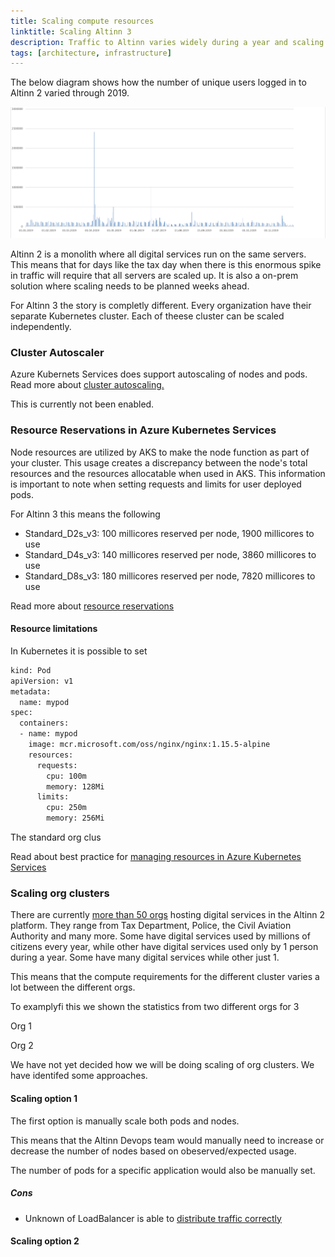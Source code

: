 ```yaml
---
title: Scaling compute resources
linktitle: Scaling Altinn 3
description: Traffic to Altinn varies widely during a year and scaling the compute resources correctly is important for stability and cost
tags: [architecture, infrastructure]
---
```


The below diagram shows how the number of unique users logged in to Altinn 2 varied through 2019.

![Scalability aa ](scalable.png "Unique users 2019 per day Altinn 2 platform")

Altinn 2 is a monolith where all digital services run on the same servers. This means that for days like the tax day when there is this enormous spike in traffic will require
that all servers are scaled up. It is also a on-prem solution where scaling needs to be planned weeks ahead.

For Altinn 3 the story is completly different. Every organization have their separate Kubernetes cluster. Each of theese cluster can be scaled independently.

### Cluster Autoscaler

Azure Kubernets Services does support autoscaling of nodes and pods. Read more about [cluster autoscaling.](https://docs.microsoft.com/en-us/azure/aks/cluster-autoscaler)

This is currently not been enabled.

### Resource Reservations in Azure Kubernetes Services

Node resources are utilized by AKS to make the node function as part of your cluster. This usage creates a discrepancy between the node's total resources and 
the resources allocatable when used in AKS. This information is important to note when setting requests and limits for user deployed pods.

For Altinn 3 this means the following

- Standard_D2s_v3: 100 millicores reserved per node, 1900 millicores to use
- Standard_D4s_v3: 140 millicores reserved per node, 3860 millicores to use
- Standard_D8s_v3: 180 millicores reserved per node, 7820 millicores to use

Read more about [resource reservations](https://docs.microsoft.com/en-us/azure/aks/concepts-clusters-workloads#resource-reservations)

#### Resource limitations

In Kubernetes it is possible to set

```txt
kind: Pod
apiVersion: v1
metadata:
  name: mypod
spec:
  containers:
  - name: mypod
    image: mcr.microsoft.com/oss/nginx/nginx:1.15.5-alpine
    resources:
      requests:
        cpu: 100m
        memory: 128Mi
      limits:
        cpu: 250m
        memory: 256Mi
```

The standard org clus

Read about best practice for [managing resources in Azure Kubernetes Services](https://docs.microsoft.com/en-us/azure/aks/developer-best-practices-resource-management)

### Scaling org clusters

There are currently [more than 50 orgs](https://www.altinn.no/en/about-altinn/the-altinn-co-operation/) hosting digital services in the Altinn 2 platform. 
They range from Tax Department, Police, the Civil Aviation Authority and many more. Some have digital services used by millions of citizens every year, while
other have digital services used only by 1 person during a year. Some have many digital services while other just 1.

This means that the compute requirements for the different cluster varies a lot between the different orgs.

To examplyfi this we shown the statistics from two different orgs for 3

Org 1




Org 2





We have not yet decided how we will be doing scaling of org clusters. We have identifed some approaches.

#### Scaling option 1

The first option is manually scale both pods and nodes.

This means that the Altinn Devops team would manually need to increase or decrease the number of nodes based on obeserved/expected usage.

The number of pods for a specific application would also be manually set.

##### Cons

- Unknown of LoadBalancer is able to [distribute traffic correctly](https://docs.microsoft.com/en-us/azure/load-balancer/load-balancer-distribution-mode)

#### Scaling option 2

